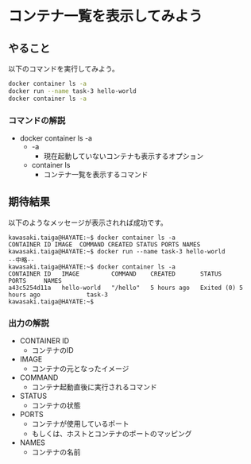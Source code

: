 # コンテナ一覧を表示してみよう
## やること
以下のコマンドを実行してみよう。

```bash
docker container ls -a
docker run --name task-3 hello-world
docker container ls -a
```

### コマンドの解説
- docker container ls -a
    - -a
        - 現在起動していないコンテナも表示するオプション
    - container ls
        - コンテナ一覧を表示するコマンド

## 期待結果
以下のようなメッセージが表示されれば成功です。

```
kawasaki.taiga@HAYATE:~$ docker container ls -a
CONTAINER ID IMAGE  COMMAND CREATED STATUS PORTS NAMES
kawasaki.taiga@HAYATE:~$ docker run --name task-3 hello-world
--中略--
kawasaki.taiga@HAYATE:~$ docker container ls -a
CONTAINER ID   IMAGE         COMMAND    CREATED       STATUS                   PORTS     NAMES
a43c5254d11a   hello-world   "/hello"   5 hours ago   Exited (0) 5 hours ago             task-3
kawasaki.taiga@HAYATE:~$
```

### 出力の解説
- CONTAINER ID
    - コンテナのID
- IMAGE
    - コンテナの元となったイメージ
- COMMAND
    - コンテナ起動直後に実行されるコマンド
- STATUS
    - コンテナの状態
- PORTS
    - コンテナが使用しているポート
    - もしくは、ホストとコンテナのポートのマッピング
- NAMES
    - コンテナの名前


